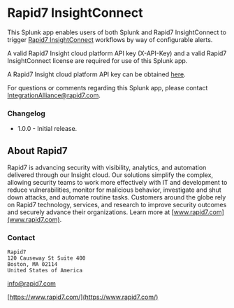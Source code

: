 
# Rapid7 InsightConnect

This Splunk app enables users of both Splunk and Rapid7 InsightConnect to trigger
[Rapid7 InsightConnect](https://www.rapid7.com/products/insightconnect/) workflows
by way of configurable alerts.

A valid Rapid7 Insight cloud platform API key (X-API-Key) and a valid Rapid7 InsightConnect
license are required for use of this Splunk app.

A Rapid7 Insight cloud platform API key can be obtained
[here](https://insight.rapid7.com/platform#/apiKeyManagement).

For questions or comments regarding this Splunk app, please contact
IntegrationAlliance@rapid7.com.

### Changelog

* 1.0.0 - Initial release.

## About Rapid7

Rapid7 is advancing security with visibility, analytics, and automation delivered
through our Insight cloud. Our solutions simplify the complex, allowing security
teams to work more effectively with IT and development to reduce vulnerabilities,
monitor for malicious behavior, investigate and shut down attacks, and automate
routine tasks. Customers around the globe rely on Rapid7 technology, services,
and research to improve security outcomes and securely advance their organizations.
Learn more at [www.rapid7.com](www.rapid7.com).

### Contact

```
Rapid7
120 Causeway St Suite 400
Boston, MA 02114
United States of America
```

info@rapid7.com

[https://www.rapid7.com/](https://www.rapid7.com/)

